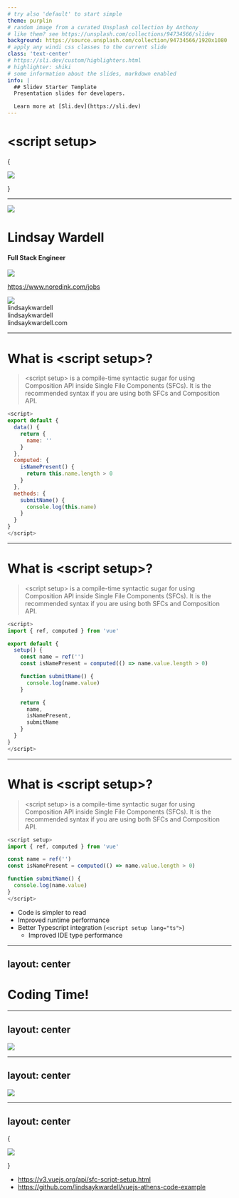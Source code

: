 ```yaml
---
# try also 'default' to start simple
theme: purplin
# random image from a curated Unsplash collection by Anthony
# like them? see https://unsplash.com/collections/94734566/slidev
background: https://source.unsplash.com/collection/94734566/1920x1080
# apply any windi css classes to the current slide
class: 'text-center'
# https://sli.dev/custom/highlighters.html
# highlighter: shiki
# some information about the slides, markdown enabled
info: |
  ## Slidev Starter Template
  Presentation slides for developers.

  Learn more at [Sli.dev](https://sli.dev)
---
```


<h1 class="font-mono">&lt;script setup&gt;</h1>



<div class="flex justify-center">
  <div class="w-50 h-40 p-1 mt-5 flex items-center justify-center">
  <div class="text-5xl">{</div>
  <div class="w-38 h-38 p-5">
  
  ![](https://vuejs.org/images/logo.svg)
  
  </div>
  <div class="text-5xl">}</div>
  </div>
</div>


<!--
The last comment block of each slide will be treated as slide notes. It will be visible and editable in Presenter Mode along with the slide. [Read more in the docs](https://sli.dev/guide/syntax.html#notes)
-->

---

<div grid="~ cols-3 gap-2 ">

![](/lindsay.jpg)

<div class="col-span-2 text-center flex flex-col justify-between">

# Lindsay Wardell

<v-clicks>

<div>

#### Full Stack Engineer

<img src="https://www.noredink.com/assets/logo-red-black-f6989d7567cf90b349409137595e99c52d036d755b4403d25528e0fd83a3b084.svg" class="w-1/3 bg-white p-3 m-auto mt-4">

</div>

https://www.noredink.com/jobs

</v-clicks>

<div class="flex justify-around">

<v-clicks>

<img src="https://devchat.tv/wp-content/uploads/2020/06/viewsonvue-1-scaled-768x768.jpg" class="w-32" />

</v-clicks>

</div>

</div>

</div>

<div class="abs-bl m-6 text-xl !border-none text-right">
  <div class="flex">
    <carbon-logo-twitter class="w-16" />  <span>lindsaykwardell</span>
  </div>
  <div class="flex">
    <carbon-logo-github class="w-16" /> <span> lindsaykwardell</span>
  </div>
  <div class="flex underline">
    <div class="w-16" /> lindsaykwardell.com
  </div>
</div>

---

# What is &lt;script setup&gt;?

> &lt;script setup&gt; is a compile-time syntactic sugar for using Composition API inside Single File Components (SFCs). It is the recommended syntax if you are using both SFCs and Composition API.

<v-click>

```js {all|3-7|8-12|13-17|all}
<script>
export default {
  data() {
    return {
      name: ''
    }
  },
  computed: {
    isNamePresent() {
      return this.name.length > 0
    }
  },
  methods: {
    submitName() {
      console.log(this.name)
    }
  }
}
</script>
```

</v-click>

---

# What is &lt;script setup&gt;?

> &lt;script setup&gt; is a compile-time syntactic sugar for using Composition API inside Single File Components (SFCs). It is the recommended syntax if you are using both SFCs and Composition API.

```js {all|2|5|6-11|13-17|all}
<script>
import { ref, computed } from 'vue'

export default {
  setup() {
    const name = ref('')
    const isNamePresent = computed(() => name.value.length > 0)

    function submitName() {
      console.log(name.value)
    }

    return {
      name,
      isNamePresent,
      submitName
    }
  }
}
</script>
```

---

# What is &lt;script setup&gt;?

> &lt;script setup&gt; is a compile-time syntactic sugar for using Composition API inside Single File Components (SFCs). It is the recommended syntax if you are using both SFCs and Composition API.

```js {all|1|999|all}
<script setup>
import { ref, computed } from 'vue'

const name = ref('')
const isNamePresent = computed(() => name.value.length > 0)

function submitName() {
  console.log(name.value)
}
</script>
```

<v-clicks>

- Code is simpler to read
- Improved runtime performance
- Better Typescript integration (`<script setup lang="ts">`)
  - Improved IDE type performance

</v-clicks>

---
layout: center
---

# Coding Time!

---
layout: center
---

<img src="/todo-pre-coding.png" class="w-1/2 m-auto">

---
layout: center
---

<img src="/todo-post-coding.png" class="w-1/2 m-auto">

---
layout: center
---

<div class="flex justify-center">
  <div class="w-50 h-40 p-1 mt-5 flex items-center justify-center">
  <div class="text-5xl">{</div>
  <div class="w-38 h-38 p-5">
  
  ![](https://vuejs.org/images/logo.svg)
  
  </div>
  <div class="text-5xl">}</div>
  </div>
</div>

<v-clicks>

- https://v3.vuejs.org/api/sfc-script-setup.html
- https://github.com/lindsaykwardell/vuejs-athens-code-example

</v-clicks>